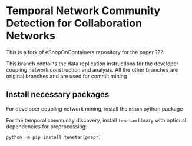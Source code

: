 # Temporal Network Community Detection for Collaboration Networks

This is a fork of eShopOnContainers repository for the paper ???.

This branch contains the data replication instructions for the developer coupling network construction and analysis.
All the other branches are original branches and are used for commit mining

## Install necessary packages

For developer coupling network mining, install the `mison` python package

For the temporal community discovery, install `tenetan` library with optional dependencies for preprocessing:

```python
python -m pip install tenetan[prepr]
```

